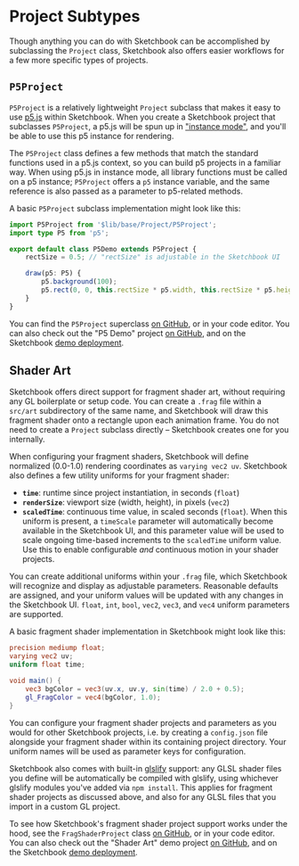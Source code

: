 # Project Subtypes

Though anything you can do with Sketchbook can be accomplished by subclassing the `Project` class, Sketchbook also offers easier workflows for a few more specific types of projects.

## `P5Project`

`P5Project` is a relatively lightweight `Project` subclass that makes it easy to use [p5.js](https://p5js.org/) within Sketchbook. When you create a Sketchbook project that subclasses `P5Project`, a p5.js will be spun up in ["instance mode"](https://p5js.org/reference/#/p5/p5), and you'll be able to use this p5 instance for rendering.

The `P5Project` class defines a few methods that match the standard functions used in a p5.js context, so you can build p5 projects in a familiar way. When using p5.js in instance mode, all library functions must be called on a p5 instance; `P5Project` offers a `p5` instance variable, and the same reference is also passed as a parameter to p5-related methods.

A basic `P5Project` subclass implementation might look like this:

```ts
import P5Project from '$lib/base/Project/P5Project';
import type P5 from 'p5';

export default class P5Demo extends P5Project {
    rectSize = 0.5; // "rectSize" is adjustable in the Sketchbook UI

    draw(p5: P5) {
        p5.background(100);
        p5.rect(0, 0, this.rectSize * p5.width, this.rectSize * p5.height);
    }
}
```

You can find the `P5Project` superclass [on GitHub](https://github.com/flatpickles/sketchbook/blob/main/src/lib/base/Project/P5Project.ts), or in your code editor. You can also check out the "P5 Demo" project [on GitHub](https://github.com/flatpickles/sketchbook/tree/demo/src/art/P5Demo), and on the Sketchbook [demo deployment](https://demo.skbk.cc/P5Demo).

## Shader Art

Sketchbook offers direct support for fragment shader art, without requiring any GL boilerplate or setup code. You can create a `.frag` file within a `src/art` subdirectory of the same name, and Sketchbook will draw this fragment shader onto a rectangle upon each animation frame. You do not need to create a `Project` subclass directly – Sketchbook creates one for you internally.

When configuring your fragment shaders, Sketchbook will define normalized (0.0-1.0) rendering coordinates as `varying vec2 uv`. Sketchbook also defines a few utility uniforms for your fragment shader:

-   **`time`**: runtime since project instantiation, in seconds (`float`)
-   **`renderSize`**: viewport size (width, height), in pixels (`vec2`)
-   **`scaledTime`**: continuous time value, in scaled seconds (`float`). When this uniform is present, a `timeScale` parameter will automatically become available in the Sketchbook UI, and this parameter value will be used to scale ongoing time-based increments to the `scaledTime` uniform value. Use this to enable configurable _and_ continuous motion in your shader projects.

You can create additional uniforms within your `.frag` file, which Sketchbook will recognize and display as adjustable parameters. Reasonable defaults are assigned, and your uniform values will be updated with any changes in the Sketchbook UI. `float`, `int`, `bool`, `vec2`, `vec3`, and `vec4` uniform parameters are supported.

A basic fragment shader implementation in Sketchbook might look like this:

```glsl
precision mediump float;
varying vec2 uv;
uniform float time;

void main() {
    vec3 bgColor = vec3(uv.x, uv.y, sin(time) / 2.0 + 0.5);
    gl_FragColor = vec4(bgColor, 1.0);
}
```

You can configure your fragment shader projects and parameters as you would for other Sketchbook projects, i.e. by creating a `config.json` file alongside your fragment shader within its containing project directory. Your uniform names will be used as parameter keys for configuration.

Sketchbook also comes with built-in [glslify](https://github.com/glslify/glslify) support: any GLSL shader files you define will be automatically be compiled with glslify, using whichever glslify modules you've added via `npm install`. This applies for fragment shader projects as discussed above, and also for any GLSL files that you import in a custom GL project.

To see how Sketchbook's fragment shader project support works under the hood, see the `FragShaderProject` class [on GitHub](https://github.com/flatpickles/sketchbook/blob/main/src/lib/base/Project/FragShaderProject.ts), or in your code editor. You can also check out the "Shader Art" demo project [on GitHub](https://github.com/flatpickles/sketchbook/tree/demo/src/art/ShaderArt), and on the Sketchbook [demo deployment](https://demo.skbk.cc/ShaderArt).
